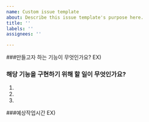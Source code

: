 ```yaml
---
name: Custom issue template
about: Describe this issue template's purpose here.
title: ''
labels: ''
assignees: ''

---
```


###만들고자 하는 기능이 무엇인가요?
EX)


### 해당 기능을 구현하기 위해 할 일이 무엇인가요?
1.
2.
3.

###예상작업시간 
EX)
